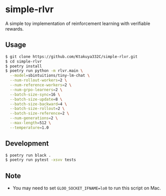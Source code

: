 # simple-rlvr
A simple toy implementation of reinforcement learning with verifiable rewards.

## Usage
```bash
$ git clone https://github.com/Ktakuya332C/simple-rlvr.git
$ cd simple-rlvr
$ poetry install
$ poetry run python -m rlvr.main \
  --model=sbintuitions/tiny-lm-chat \
  --num-rollout-workers=2 \
  --num-reference-workers=2 \
  --num-grpo-learners=2 \
  --batch-size-sync=16 \
  --batch-size-update=8 \
  --batch-size-backward=4 \
  --batch-size-rollout=2 \
  --batch-size-reference=2 \
  --num-generations=2 \
  --max-length=512 \
  --temperature=1.0
```

## Development
```bash
$ poetry run black .
$ poetry run pytest -xsvv tests
```

## Note
- You may need to set `GLOO_SOCKET_IFNAME=lo0` to run this script on Mac.
